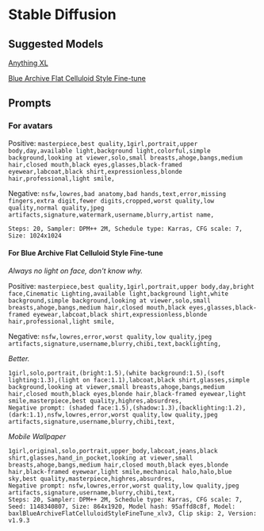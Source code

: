 # Stable Diffusion

## Suggested Models

[Anything XL](https://civitai.com/models/9409/anything-v5-or-anything-diffusion-original)

[Blue Archive Flat Celluloid Style Fine-tune](https://civitai.com/models/212253/baxl-or-blue-archive-flat-celluloid-style-fine-tune-or-kohaku-d-and-animagine-xl-v3)

## Prompts

### For avatars

Positive: `masterpiece,best quality,1girl,portrait,upper body,day,available light,background light,colorful,simple background,looking at viewer,solo,small breasts,ahoge,bangs,medium hair,closed mouth,black eyes,glasses,black-framed eyewear,labcoat,black shirt,expressionless,blonde hair,professional,light smile,`

Negative: `nsfw,lowres,bad anatomy,bad hands,text,error,missing fingers,extra digit,fewer digits,cropped,worst quality,low quality,normal quality,jpeg artifacts,signature,watermark,username,blurry,artist name,`

`Steps: 20, Sampler: DPM++ 2M, Schedule type: Karras, CFG scale: 7, Size: 1024x1024`

#### For Blue Archive Flat Celluloid Style Fine-tune

_Always no light on face, don't know why._

Positive: `masterpiece,best quality,1girl,portrait,upper body,day,bright face,Cinematic Lighting,available light,background light,white background,simple background,looking at viewer,solo,small breasts,ahoge,bangs,medium hair,closed mouth,black eyes,glasses,black-framed eyewear,labcoat,black shirt,expressionless,blonde hair,professional,light smile,`

Negative: `nsfw,lowres,error,worst quality,low quality,jpeg artifacts,signature,username,blurry,chibi,text,backlighting,`

_Better._

```plaintext
1girl,solo,portrait,(bright:1.5),(white background:1.5),(soft lighting:1.3),(light on face:1.1),labcoat,black shirt,glasses,simple background,looking at viewer,small breasts,ahoge,bangs,medium hair,closed mouth,black eyes,blonde hair,black-framed eyewear,light smile,masterpiece,best quality,highres,absurdres,
Negative prompt: (shaded face:1.5),(shadow:1.3),(backlighting:1.2),(dark:1.1),nsfw,lowres,error,worst quality,low quality,jpeg artifacts,signature,username,blurry,chibi,text,
```

_Mobile Wallpaper_

```plaintext
1girl,original,solo,portrait,upper_body,labcoat,jeans,black shirt,glasses,hand_in_pocket,looking at viewer,small breasts,ahoge,bangs,medium hair,closed mouth,black eyes,blonde hair,black-framed eyewear,light smile,mechanical halo,halo,blue sky,best quality,masterpiece,highres,absurdres,
Negative prompt: nsfw,lowres,error,worst quality,low quality,jpeg artifacts,signature,username,blurry,chibi,text,
Steps: 20, Sampler: DPM++ 2M, Schedule type: Karras, CFG scale: 7, Seed: 1148340807, Size: 864x1920, Model hash: 95affd8c8f, Model: baxlBlueArchiveFlatCelluloidStyleFineTune_xlv3, Clip skip: 2, Version: v1.9.3
```
